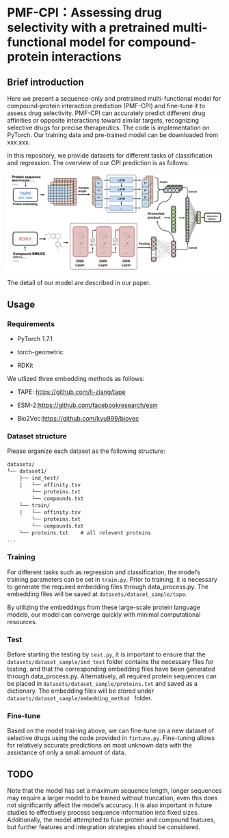 

# PMF-CPI：Assessing drug selectivity with a pretrained multi-functional model for compound-protein interactions

## Brief introduction

Here we present a sequence-only and pretrained multi-functional model for compound-protein interaction prediction (PMF-CPI) and fine-tune it to assess drug selectivity.  PMF-CPI can accurately predict different drug affinities or opposite interactions toward similar targets, recognizing selective drugs for precise therapeutics.  The code is implementation on PyTorch. Our training data and pre-trained model can be downloaded from xxx.xxx.

In this repository, we provide datasets for different tasks of classification and regression. The overview of our CPI prediction  is as follows:

![framework](img/framework.png)

The detail of our model are described in our paper.

## Usage

### Requirements

* PyTorch 1.7.1

* torch-geometric

* RDKit

We utlized three embedding methods as follows:

* TAPE: https://github.com/li-ziang/tape

* ESM-2:https://github.com/facebookresearch/esm

* Bio2Vec:https://github.com/kyu999/biovec

### Dataset structure

Please organize each dataset as the following structure:

```
datasets/
└── dataset1/
    ├── ind_test/
    |   └── affinity.tsv
        └── proteins.txt
        └── compounds.txt
    └── train/
    |   └── affinity.tsv
        └── proteins.txt
        └── compounds.txt
    └── proteins.txt	# all relevent proteins 
...
```

### Training

For different tasks such as regression and classification, the model’s training parameters can be set in `train.py`. Prior to training, it is necessary to generate the required embedding files through data_process.py. The embedding files will be saved at `datasets/dataset_sample/tape`. 

By utilizing the embeddings from these large-scale protein language models, our model can converge quickly with minimal computational resources.

### Test

Before starting the testing by `test.py`, it is important to ensure that the `datasets/dataset_sample/ind_test` folder contains the necessary files for testing, and that the corresponding embedding files have been generated through data_process.py. Alternatively, all required protein sequences can be placed in `datasets/dataset_sample/proteins.txt` and saved as a dictionary. The embedding files will be stored under `datasets/dataset_sample/embedding_method ` folder.

### Fine-tune

Based on the model training above, we can fine-tune on a new dataset of selective drugs using the code provided in `fintune.py`. Fine-tuning allows for relatively accurate predictions on most unknown data with the assistance of only a small amount of data.



## TODO

Note that the model has set a maximum sequence length, longer sequences may require a larger model to be trained without truncation, even this does not significantly affect the model’s accuracy. It is also important in future studies to effectively process sequence information into fixed sizes. Additionally, the model attempted to fuse protein and compound features, but further features and integration strategies should be considered.







